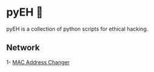 # pyEH :snake:		

pyEH is a collection of python scripts for ethical hacking.

## Network

1- [MAC Address Changer](https://github.com/lulzeDD/python-tools/blob/main/mac_changer.py)


